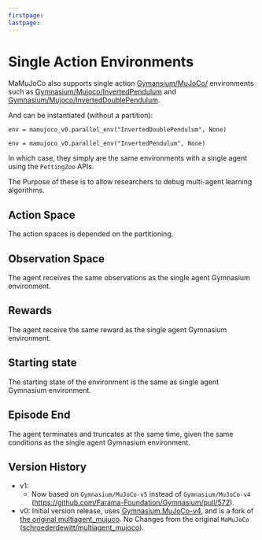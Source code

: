 ```yaml
---
firstpage:
lastpage:
---
```



# Single Action Environments
MaMuJoCo also supports single action [Gymansium/MuJoCo/](https://gymnasium.farama.org/environments/mujoco/) environments such as [Gymnasium/Mujoco/InvertedPendulum](https://gymnasium.farama.org/environments/mujoco/inverted_pendulum/) and [Gymnasium/Mujoco/InvertedDoublePendulum](https://gymnasium.farama.org/environments/mujoco/inverted_double_pendulum/).

And can be instantiated (without a partition):

`env = mamujoco_v0.parallel_env("InvertedDoublePendulum", None)`

`env = mamujoco_v0.parallel_env("InvertedPendulum", None)`

In which case, they simply are the same environments with a single agent using the `PettingZoo` APIs.

The Purpose of these is to allow researchers to debug multi-agent learning algorithms.



## Action Space
The action spaces is depended on the partitioning.

## Observation Space
The agent receives the same observations as the single agent Gymnasium environment.



## Rewards
The agent receive the same reward as the single agent Gymnasium environment.



## Starting state
The starting state of the environment is the same as single agent Gymnasium environment.



## Episode End
The agent terminates and truncates at the same time, given the same conditions as the single agent Gymnasium environment.



## Version History
* v1:
	- Now based on `Gymnasium/MuJoCo-v5` instead of `Gymnasium/MuJoCo-v4` (https://github.com/Farama-Foundation/Gymnasium/pull/572).
* v0: Initial version release, uses [Gymnasium.MuJoCo-v4](https://gymnasium.farama.org/environments/mujoco/), and is a fork of [the original multiagent_mujuco](https://github.com/schroederdewitt/multiagent_mujoco).
No Changes from the original `MaMuJoCo` ([schroederdewitt/multiagent_mujoco](https://github.com/schroederdewitt/multiagent_mujoco)).

